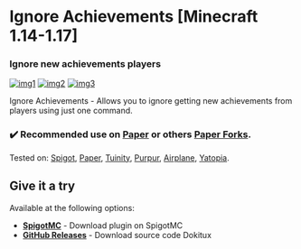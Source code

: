   <h1>Ignore Achievements [Minecraft 1.14-1.17]</h1>
  <h3>Ignore new achievements players</h3>
  
[![img1](https://img.shields.io/discord/720917120862519347?label=discord&logo=discord&style=for-the-badge)](https://discord.io/stumpstudio)
[![img2](https://img.shields.io/spiget/downloads/83439?color=red&style=for-the-badge)](https://www.spigotmc.org/resources/ignore-achievements-ignore-players-achievements.83439/)
[![img3](https://img.shields.io/spiget/version/83439?color=blueviolet&label=version&style=for-the-badge)](https://www.spigotmc.org/resources/ignore-achievements-ignore-players-achievements.83439/)

<p align="left">Ignore Achievements - Allows you to ignore getting new achievements from players using just one command.</p>

<h3>✔️ Recommended use on <a href="https://github.com/PaperMC/Paper">Paper</a> or others <a href="https://github.com/Tuinity/Tuinity">Paper Forks</a>.</h3>
Tested on: <a href="https://getbukkit.org/">Spigot</a>, <a href="https://github.com/PaperMC/Paper">Paper</a>, <a href="https://github.com/Tuinity/Tuinity">Tuinity</a>,
<a href="https://github.com/pl3xgaming/Purpur">Purpur</a>, <a href="https://github.com/TECHNOVE/Airplane">Airplane</a>, <a href="https://github.com/YatopiaMC/Yatopia">Yatopia</a>.

## Give it a try ##
Available at the following options:

* **[SpigotMC](https://www.spigotmc.org/resources/ignore-achievements-ignore-players-achievements.83439/)** - Download plugin on SpigotMC
* **[GitHub Releases](https://github.com/StumpStudio/IgnoreAchievements/releases/tag/1.1)** - Download source code Dokitux
